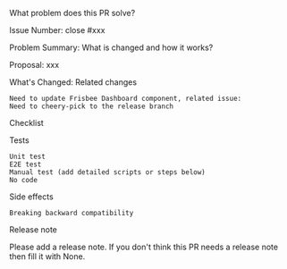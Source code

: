 What problem does this PR solve?

Issue Number: close #xxx

Problem Summary:
What is changed and how it works?

Proposal: xxx

What's Changed:
Related changes

    Need to update Frisbee Dashboard component, related issue:
    Need to cheery-pick to the release branch

Checklist

Tests

    Unit test
    E2E test
    Manual test (add detailed scripts or steps below)
    No code

Side effects

    Breaking backward compatibility

Release note

Please add a release note.
If you don't think this PR needs a release note then fill it with None.
